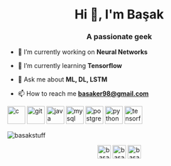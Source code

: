 <h1 align="center">Hi 👋, I'm Başak</h1>
<h3 align="center">A passionate geek</h3>

- 🔭 I’m currently working on **Neural Networks**

- 🌱 I’m currently learning **Tensorflow**

- 💬 Ask me about **ML, DL, LSTM**

- 📫 How to reach me **basaker98@gmail.com**

<p align="left"><img src="https://github.com/rahuldkjain/github-profile-readme-generator/blob/master/src/images/icons/ProgrammingLanguages/c.svg" alt="c" width="40" height="40"/> <img src="https://github.com/rahuldkjain/github-profile-readme-generator/blob/master/src/images/icons/Other/git.svg" alt="git" width="40" height="40"/> 
<img src="https://github.com/rahuldkjain/github-profile-readme-generator/blob/master/src/images/icons/ProgrammingLanguages/java.svg" alt="java" width="40" height="40"/> 
<img src="https://github.com/rahuldkjain/github-profile-readme-generator/blob/master/src/images/icons/Database/mysql.svg" alt="mysql" width="40" height="40"/> 
<img src="https://github.com/rahuldkjain/github-profile-readme-generator/blob/master/src/images/icons/Database/postgresql.svg" alt="postgresql" width="40" height="40"/> <img src="https://github.com/rahuldkjain/github-profile-readme-generator/blob/master/src/images/icons/ProgrammingLanguages/python.svg" alt="python" width="40" height="40"/> <img src="https://github.com/rahuldkjain/github-profile-readme-generator/blob/master/src/images/icons/AIML/tensorflow.svg" alt="tensorflow" width="40" height="40"/></p>

<p><img align="center" src="https://github-readme-stats.vercel.app/api/top-langs/?username=basakstuff&layout=compact" alt="basakstuff" /></p>


<p align="center">
<a href="https://linkedin.com/in/basaker" target="blank"><img align="center" src="https://cdn.jsdelivr.net/npm/simple-icons@3.0.1/icons/linkedin.svg" alt="basaker" height="30" width="30" /></a>
<a href="https://kaggle.com/basakstuff" target="blank"><img align="center" src="https://cdn.jsdelivr.net/npm/simple-icons@3.0.1/icons/kaggle.svg" alt="basakstuff" height="30" width="30" /></a>
<a href="https://instagram.com/basak.stuff" target="blank"><img align="center" src="https://cdn.jsdelivr.net/npm/simple-icons@3.0.1/icons/instagram.svg" alt="basak.stuff" height="30" width="30" /></a>
</p>
